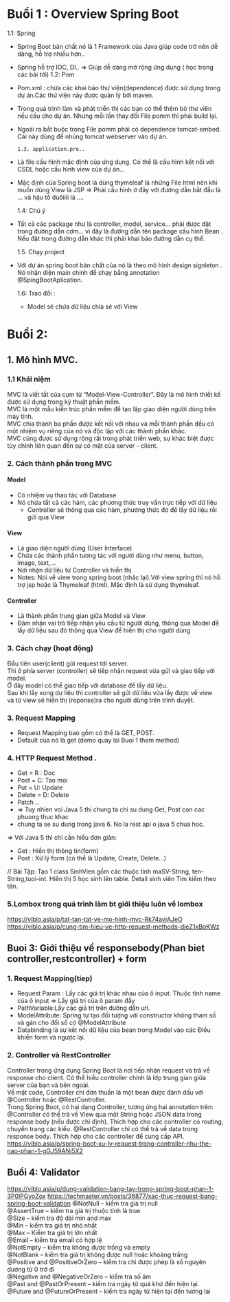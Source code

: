 # Buổi 1 : Overview Spring Boot
1.1: Spring
- Spring Boot bản chất nó là 1 Framework của Java giúp code trở nên dễ dàng, hỗ trợ nhiều hơn..
- Spring hỗ trợ IOC, DI.. => Giúp dễ dàng mở rộng ứng dụng ( học trong các bài tới)
  1.2: Pom
- Pom.xml : chứa các khai báo thư viện(dependence) được sử dụng trong dự án.Các thứ viện này được quản lý bởi maven.
- Trong quá trình làm và phát triển thị các bạn có thể thêm bỏ thư viên nếu cầu cho dự án. Nhưng mỗi lần thay đổi File pomm thì phải build lại.
- Ngoài ra bắt buộc trong File pomm phải có dependence tomcat-embed. Cái này dùng để nhúng tomcat webserver vào dự án.

      1.3. application.pro..
- Là file cấu hình mặc định của ứng dụng. Có thể là cấu hình kết nối với CSDL hoặc cấu hình view của dự án…
- Mặc định của Spring boot là dùng thymeleaf là những File html nên khi muốn dùng View là JSP => Phải cấu hình ở đây với đường dẫn bằt đầu là … và hậu tố duôiiii là ….

  1.4: Chú ý
- Tất cả các package như là controller, model, service… phải được đặt trong đường dẫn cơm… vì đây là đường dẫn tên package cấu hình Bean . Nếu đặt trong đường dẫn khác thì phải khai báo đường dẫn cụ thể.

  1.5. Chạy project
- Với dự án spring boot bản chất của nó là theo mô hình design signleton . Nó nhận diện main chính để chạy bằng annotation @SpingBootAplication.

  1.6: Trao đổi :
  - Model sẽ chứa dữ liệu chia sẻ với View


# Buổi 2:
## 1. Mô hình MVC.
### 1.1 Khái niệm
MVC là viết tắt của cụm từ “Model-View-Controller“.
Đây là mô hình thiết kế được sử dụng trong kỹ thuật phần mềm.
<br/>
MVC là một mẫu kiến trúc phần mềm để tạo lập giao diện người dùng trên máy tính.
<br/>
MVC chia thành ba phần được kết nối với nhau và mỗi thành phần đều có một nhiệm vụ riêng của nó và độc lập với các thành phần khác.
<br/>
MVC cũng được sử dụng rộng rãi trong phát triển web, sự khác biệt được tùy chỉnh liên quan đến sự có mặt của server - client.
<br/>
### 2. Cách thành phần trong MVC
#### Model
- Có nhiệm vụ thao tác với Database
- Nó chứa tất cả các hàm, các phương thức truy vấn trực tiếp với dữ liệu
  - Controller sẽ thông qua các hàm, phương thức đó để lấy dữ liệu rồi gửi qua View
#### View
- Là giao diện người dùng (User Interface)
- Chứa các thành phần tương tác với người dùng như menu, button, image, text,...
- Nơi nhận dữ liệu từ Controller và hiển thị
- Notes: Nói về view trong spring boot (nhăc lại).Với view spring thì nó hỗ trợ jsp
  hoặc là Thymeleaf (html). Mặc định là sử dụng thymeleaf.
#### Controller
- Là thành phần trung gian giữa Model và View
- Đảm nhận vai trò tiếp nhận yêu cầu từ người dùng, thông qua Model để lấy dữ liệu sau đó thông qua View để hiển thị cho người dùng
### 3. Cách chạy (hoạt động)
Đầu tiên user(client) gửi request tới server.
<br/>
Thì ở phía server (controller) sẽ tiếp nhận request vừa gửi và giao tiếp với model.
<br/>
Ở đây model có thể giao tiếp với database để lấy dữ liệu.
<br/>
Sau khi lấy xong dự liệu thì controller sẽ gửi dữ liệu vừa lấy được về view
<br/>
và từ view sẽ hiển thị (reponse)ra cho người dùng trên trình duyệt.

### 3. Request Mapping
- Request Mapping bao gồm có thể là GET, POST.
- Default của nó là get
  (demo quay lai Buoi 1 them method)

### 4. HTTP Request Method .
- Get = R : Doc
- Post = C: Tao moi
- Put = U: Update
- Delete = D: Delete
- Patch
  ..
- => Tuy nhien voi Java 5 thi chung ta chi su dung Get, Post con cac phuong thuc khac
- chung ta se su dung trong java 6. No la rest api o java 5 chua hoc.

=> Với Java 5 thì chỉ cần hiểu đơn giản:
- Get : Hiển thị thông tin(form)
- Post : Xử lý form (có thể là Update, Create, Delete...)

// Bài Tập:
Tạo 1 class SinhVien gồm các thuộc tính maSV-String, ten-String,tuoi-int.
Hiển thị 5 học sinh lên table.
Detail sinh viên
Tìm kiếm theo tên.

### 5.Lombox trong quá trình làm bt giới thiệu luôn về lombox
https://viblo.asia/p/tat-tan-tat-ve-mo-hinh-mvc-Rk74avjAJeO
https://viblo.asia/p/cung-tim-hieu-ve-http-request-methods-djeZ1xBoKWz
## Buoi 3: Giới thiệu về responsebody(Phan biet controller,restcontroller) + form
### 1. Request Mapping(tiep)
- Request Param : Lấy các giá trị khác nhau của ô input. Thuộc tính name của ô input => Lấy giá trị của ô param đấy
- PathVariable:Lấy các giá trị trên đường dẫn url.
- ModelAttribute: Spring tự tạo đối tượng với constructor không tham số và gán cho đối
  số có @ModelAttribute
- Databinding là sự kết nối dữ liệu của bean trong Model vào các Điều khiển form và ngược lại.
### 2. Controller và RestController
Controller trong ứng dụng Spring Boot là nơi tiếp nhận request và trả về response cho client. Có thể hiểu controller chính là lớp trung gian giữa server của bạn và bên ngoài.
<br/>
Về mặt code, Controller chỉ đơn thuần là một bean được đánh dấu với @Controller hoặc @RestController.
<br/>
Trong Spring Boot, có hai dạng Controller, tương ứng hai annotation trên:
<br/>
@Controller có thể trả về View qua một String hoặc JSON data trong response body (nếu được chỉ định). Thích hợp cho các controller có routing, chuyển trang các kiểu.
@RestController chỉ có thể trả về data trong response body. Thích hợp cho các controller để cung cấp API.
<br/>
https://viblo.asia/p/spring-boot-xu-ly-request-trong-controller-nhu-the-nao-phan-1-gGJ59ANj5X2
## Buổi 4: Validator
https://viblo.asia/p/dung-validation-bang-tay-trong-spring-boot-phan-1-3P0lPGyoZox
https://techmaster.vn/posts/36877/xac-thuc-request-bang-spring-boot-validation
@NotNull – kiểm tra giá trị null<br/>
@AssertTrue – kiểm tra giá trị thuộc tính là true<br/>
@Size – kiểm tra độ dài min and max<br/>
@Min – kiểm tra giá trị nhỏ nhất<br/>
@Max – Kiểm tra giá trị lớn nhất<br/>
@Email – kiểm tra email có hợp lệ<br/>
@NotEmpty – kiểm tra không được trống và empty<br/>
@NotBlank – kiểm tra giá trị không được null hoặc khoảng trắng<br/>
@Positive and @PositiveOrZero – kiểm tra chỉ được phép là số nguyên dương từ 0 trở đi<br/>
@Negative and @NegativeOrZero – kiểm tra số âm<br/>
@Past and @PastOrPresent – kiểm tra ngày từ quá khứ đến hiện tại.<br/>
@Future and @FutureOrPresent – kiểm tra ngày từ hiện tại đến tương lai<br/>